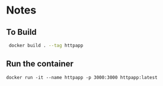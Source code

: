 # Notes

## To Build

```bash
 docker build . --tag httpapp
```

## Run the container
```
docker run -it --name httpapp -p 3000:3000 httpapp:latest
```
